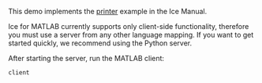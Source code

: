 This demo implements the [printer][1] example in the Ice Manual.

Ice for MATLAB currently supports only client-side functionality, therefore
you must use a server from any other language mapping. If you want to get
started quickly, we recommend using the Python server.

After starting the server, run the MATLAB client:

```
client
```

[1]: https://doc.zeroc.com/ice/4.0/hello-world-application/writing-an-ice-application-with-matlab
